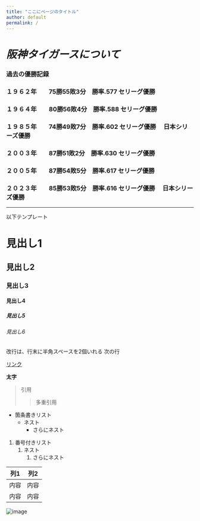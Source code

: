 ```yaml
---
title: "ここにページのタイトル"
author: default
permalink: /
---
```

# *阪神タイガースについて*
### 過去の優勝記録
### １９６２年　　75勝55敗3分　勝率.577 セリーグ優勝 
### １９６４年　　80勝56敗4分　勝率.588 セリーグ優勝
### １９８５年　　74勝49敗7分　勝率.602 セリーグ優勝　                  日本シリーズ優勝
### ２００３年　　87勝51敗2分　勝率.630 セリーグ優勝
### ２００５年　　87勝54敗5分　勝率.617 セリーグ優勝
### ２０２３年　　85勝53敗5分　勝率.616 セリーグ優勝　                  日本シリーズ優勝







---

以下テンプレート

# 見出し1
## 見出し2
### 見出し3
#### 見出し4
##### 見出し5
###### 見出し6

改行は、行末に半角スペースを2個いれる
次の行

[リンク](https://www.google.co.jp/)

**太字**

> 引用
>> 多重引用


- 箇条書きリスト
  - ネスト
    - さらにネスト


1. 番号付きリスト
   1. ネスト
      1. さらにネスト


| 列1  | 列2  |
|-----|-----|
| 内容  | 内容  |
| 内容  | 内容  |

![image](/GHPages_WebSite/assets/images/logo-150.png)
